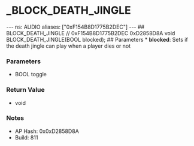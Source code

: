 # _BLOCK_DEATH_JINGLE

--- ns: AUDIO aliases: ["0xF154B8D1775B2DEC"] --- ## BLOCK_DEATH_JINGLE  // 0xF154B8D1775B2DEC 0xD2858D8A void BLOCK_DEATH_JINGLE(BOOL blocked);  ## Parameters * **blocked**: Sets if the death jingle can play when a player dies or not

### Parameters
* BOOL toggle

### Return Value
* void

### Notes
* AP Hash: 0x0xD2858D8A
* Build: 811

